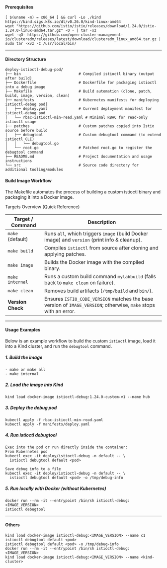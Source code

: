 #### Prerequisites
```
[ $(uname -m) = x86_64 ] && curl -Lo ./kind https://kind.sigs.k8s.io/dl/v0.26.0/kind-linux-amd64
wget "https://github.com/istio/istio/releases/download/1.24.0/istio-1.24.0-linux-amd64.tar.gz" -O - | tar -xz
wget -qO- https://github.com/open-cluster-management-io/clusteradm/releases/latest/download/clusteradm_linux_amd64.tar.gz | sudo tar -xvz -C /usr/local/bin/

```
---
#### Directory Structure
```
deploy-istioctl-debug-pod/
├── bin                          # Compiled istioctl binary (output after build)
├── Dockerfile                   # Dockerfile for packaging istioctl into a debug image
├── Makefile                     # Build automation (clone, patch, build, image, version, clean)
├── manifests                    # Kubernetes manifests for deploying istioctl-debug pod│  
│   ├── deploy.yaml              # Current deployment manifest for istioctl-debug pod
│   └── rbac-istioctl-min-read.yaml # Minimal RBAC for read-only istioctl usage
├── patches                      # Custom patches copied into Istio source before build
│   ├── debugtool                # Custom debugtool command (to extend istioctl CLI)
│   │   └── debugtool.go
│   └── root.go                  # Patched root.go to register the debugtool command
├── README.md                    # Project documentation and usage instructions
└── src                          # Source code directory for additional tooling/modules
```

#### Build Image Workflow

The Makefile automates the process of building a custom istioctl binary and packaging it into a Docker image.

Targets Overview (Quick Reference)

| Target / Command  | Description                                                                                                      |
| ----------------- | ---------------------------------------------------------------------------------------------------------------- |
| `make` (default)  | Runs `all`, which triggers `image` (build Docker image) and `version` (print info & cleanup).                    |
| `make build`      | Compiles `istioctl` from source after cloning and applying patches.                                              |
| `make image`      | Builds the Docker image with the compiled binary.                                                                |
| `make internal`   | Runs a custom build command `mylabbuild` (falls back to `make clean` on failure).                                |
| `make clean`      | Removes build artifacts (`/tmp/build` and `bin/`).                                                               |
| **Version Check** | Ensures `ISTIO_CODE_VERSION` matches the base version of `IMAGE_VERSION`; otherwise, `make` stops with an error. |


---
#### Usage Examples

Below is an example workflow to build the custom `istioctl` image, load it into a Kind cluster, and run the `debugtool` command.

##### 1. Build the image
```
- make or make all 
- make internal
```

##### 2. Load the image into Kind
```
kind load docker-image istioctl-debug:1.24.0-custom-v1 --name hub
```

##### 3. Deploy the debug pod
```
kubectl apply -f rbac-istioctl-min-read.yaml
kubectl apply -f manifests/deploy.yaml
```

##### 4. Run istioctl debugtool
```
Exec into the pod or run directly inside the container:
From Kubernetes pod
kubectl exec -it deploy/istioctl-debug -n default -- \
  istioctl debugtool default <pod>

Save debug info to a file
kubectl exec -it deploy/istioctl-debug -n default -- \
  istioctl debugtool default <pod> -o /tmp/debug-info
```

##### 5. Run locally with Docker (without Kubernetes)
```
docker run --rm -it --entrypoint /bin/sh istioctl-debug:<IMAGE_VERSION>
istioctl debugtool
```

---

#### Others
```
kind load docker-image istioctl-debug:<IMAGE_VERSION> --name c1
istioctl debugtool default <pod>
istioctl debugtool default <pod> -o /tmp/debug-info
docker run --rm -it --entrypoint /bin/sh istioctl-debug:<IMAGE_VERSION>
kind load docker-image istioctl-debug:<IMAGE_VERSION> --name <kind-cluster>

```
